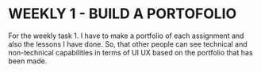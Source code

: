 # WEEKLY 1 - BUILD A PORTOFOLIO

For the weekly task 1. I have to make a portfolio of each assignment and also the lessons I have done.
So, that other people can see technical and non-technical capabilities in terms of UI UX based on the portfolio that has been made.
